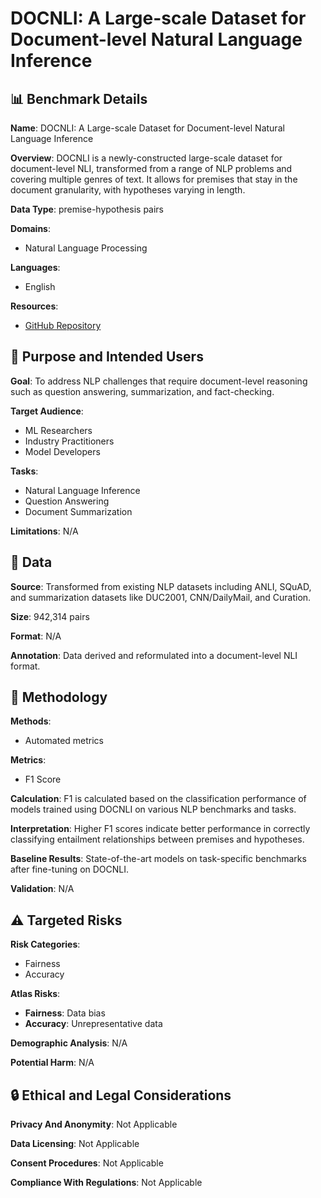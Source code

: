 # DOCNLI: A Large-scale Dataset for Document-level Natural Language Inference

## 📊 Benchmark Details

**Name**: DOCNLI: A Large-scale Dataset for Document-level Natural Language Inference

**Overview**: DOCNLI is a newly-constructed large-scale dataset for document-level NLI, transformed from a range of NLP problems and covering multiple genres of text. It allows for premises that stay in the document granularity, with hypotheses varying in length.

**Data Type**: premise-hypothesis pairs

**Domains**:
- Natural Language Processing

**Languages**:
- English

**Resources**:
- [GitHub Repository](https://github.com/salesforce/DocNLI)

## 🎯 Purpose and Intended Users

**Goal**: To address NLP challenges that require document-level reasoning such as question answering, summarization, and fact-checking.

**Target Audience**:
- ML Researchers
- Industry Practitioners
- Model Developers

**Tasks**:
- Natural Language Inference
- Question Answering
- Document Summarization

**Limitations**: N/A

## 💾 Data

**Source**: Transformed from existing NLP datasets including ANLI, SQuAD, and summarization datasets like DUC2001, CNN/DailyMail, and Curation.

**Size**: 942,314 pairs

**Format**: N/A

**Annotation**: Data derived and reformulated into a document-level NLI format.

## 🔬 Methodology

**Methods**:
- Automated metrics

**Metrics**:
- F1 Score

**Calculation**: F1 is calculated based on the classification performance of models trained using DOCNLI on various NLP benchmarks and tasks.

**Interpretation**: Higher F1 scores indicate better performance in correctly classifying entailment relationships between premises and hypotheses.

**Baseline Results**: State-of-the-art models on task-specific benchmarks after fine-tuning on DOCNLI.

**Validation**: N/A

## ⚠️ Targeted Risks

**Risk Categories**:
- Fairness
- Accuracy

**Atlas Risks**:
- **Fairness**: Data bias
- **Accuracy**: Unrepresentative data

**Demographic Analysis**: N/A

**Potential Harm**: N/A

## 🔒 Ethical and Legal Considerations

**Privacy And Anonymity**: Not Applicable

**Data Licensing**: Not Applicable

**Consent Procedures**: Not Applicable

**Compliance With Regulations**: Not Applicable

